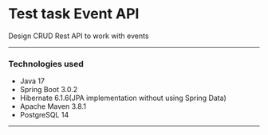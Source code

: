 <h1>Test task Event API</h1>
<p>Design CRUD Rest API to work with events</p>
<hr>
<h3>Technologies used</h3>
<ul>
    <li>Java 17</li>
    <li>Spring Boot 3.0.2</li>
    <li>Hibernate 6.1.6(JPA implementation without using Spring Data)</li>
    <li>Apache Maven 3.8.1</li>
    <li>PostgreSQL 14</li>
</ul>
<hr>
